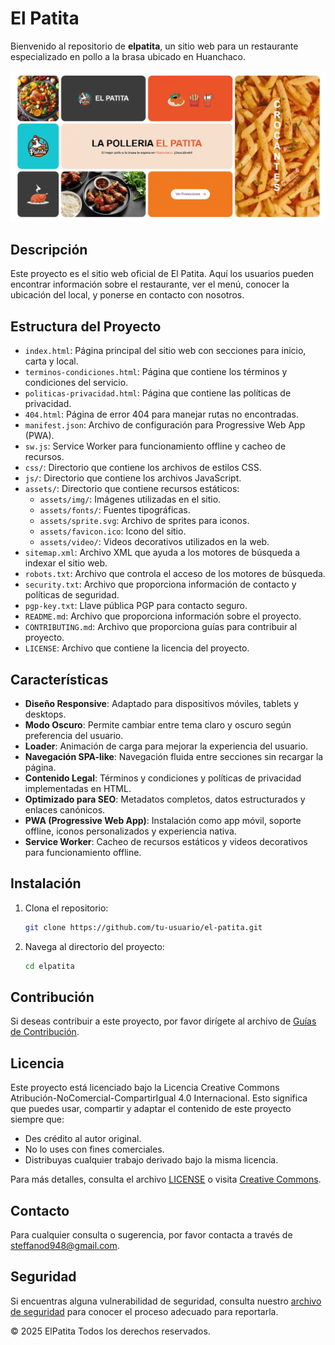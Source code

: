 # El Patita

Bienvenido al repositorio de **elpatita**, un sitio web para un restaurante especializado en pollo a la brasa ubicado en Huanchaco.

![Vista previa de ElPatita](assets/img/misc/readme.webp)

## Descripción

Este proyecto es el sitio web oficial de El Patita. Aquí los usuarios pueden encontrar información sobre el restaurante, ver el menú, conocer la ubicación del local, y ponerse en contacto con nosotros.

## Estructura del Proyecto

- `index.html`: Página principal del sitio web con secciones para inicio, carta y local.
- `terminos-condiciones.html`: Página que contiene los términos y condiciones del servicio.
- `politicas-privacidad.html`: Página que contiene las políticas de privacidad.
- `404.html`: Página de error 404 para manejar rutas no encontradas.
- `manifest.json`: Archivo de configuración para Progressive Web App (PWA).
- `sw.js`: Service Worker para funcionamiento offline y cacheo de recursos.
- `css/`: Directorio que contiene los archivos de estilos CSS.
- `js/`: Directorio que contiene los archivos JavaScript.
- `assets/`: Directorio que contiene recursos estáticos:
  - `assets/img/`: Imágenes utilizadas en el sitio.
  - `assets/fonts/`: Fuentes tipográficas.
  - `assets/sprite.svg`: Archivo de sprites para iconos.
  - `assets/favicon.ico`: Icono del sitio.
  - `assets/video/`: Videos decorativos utilizados en la web.
- `sitemap.xml`: Archivo XML que ayuda a los motores de búsqueda a indexar el sitio web.
- `robots.txt`: Archivo que controla el acceso de los motores de búsqueda.
- `security.txt`: Archivo que proporciona información de contacto y políticas de seguridad.
- `pgp-key.txt`: Llave pública PGP para contacto seguro.
- `README.md`: Archivo que proporciona información sobre el proyecto.
- `CONTRIBUTING.md`: Archivo que proporciona guías para contribuir al proyecto.
- `LICENSE`: Archivo que contiene la licencia del proyecto.

## Características

- **Diseño Responsive**: Adaptado para dispositivos móviles, tablets y desktops.
- **Modo Oscuro**: Permite cambiar entre tema claro y oscuro según preferencia del usuario.
- **Loader**: Animación de carga para mejorar la experiencia del usuario.
- **Navegación SPA-like**: Navegación fluida entre secciones sin recargar la página.
- **Contenido Legal**: Términos y condiciones y políticas de privacidad implementadas en HTML.
- **Optimizado para SEO**: Metadatos completos, datos estructurados y enlaces canónicos.
- **PWA (Progressive Web App)**: Instalación como app móvil, soporte offline, iconos personalizados y experiencia nativa.
- **Service Worker**: Cacheo de recursos estáticos y videos decorativos para funcionamiento offline.

## Instalación

1. Clona el repositorio:
   ```sh
   git clone https://github.com/tu-usuario/el-patita.git

2. Navega al directorio del proyecto:
    ```sh
   cd elpatita

## Contribución

Si deseas contribuir a este proyecto, por favor dirígete al archivo de [Guías de Contribución](./CONTRIBUTING.md).

## Licencia

Este proyecto está licenciado bajo la Licencia Creative Commons Atribución-NoComercial-CompartirIgual 4.0 Internacional. Esto significa que puedes usar, compartir y adaptar el contenido de este proyecto siempre que:
- Des crédito al autor original.
- No lo uses con fines comerciales.
- Distribuyas cualquier trabajo derivado bajo la misma licencia.

Para más detalles, consulta el archivo [LICENSE](./LICENSE) o visita [Creative Commons](https://creativecommons.org/licenses/by-nc-sa/4.0/).

## Contacto

Para cualquier consulta o sugerencia, por favor contacta a través de [steffanod948@gmail.com](mailto:steffanod948@gmail.com).

## Seguridad

Si encuentras alguna vulnerabilidad de seguridad, consulta nuestro [archivo de seguridad](./security.txt) para conocer el proceso adecuado para reportarla.

© 2025 ElPatita Todos los derechos reservados.